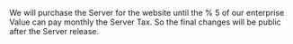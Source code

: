 We will purchase the Server for the website until the % 5 of our enterprise Value can pay monthly the Server Tax. So the final changes will be public after the Server release.
